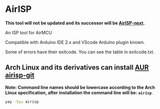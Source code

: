 # AirISP

**This tool will not be updated and its successor will be [AirISP-next](https://github.com/Air-duino/AirISP-next).**

An ISP tool for AirMCU

Compatible with Arduino IDE 2.x and VScode Arduino plugin known. 

Some of errors have their exitcode. You can see the table in exitcode.txt. 

## Arch Linux and its derivatives can install [AUR airisp-git](https://aur.archlinux.org/packages/airisp-git)

**Note: Command line names should be lowercase according to the Arch Linux specification, after installation the command line will be: `airisp`**.

```bash
yay -Syu airisp
```
